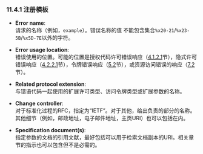 ### 11.4.1 注册模板

- **Error name**:  
  请求的名称（例如，`example`）。错误名称的值
不能包含集合`%x20-21`/`%x23-5B`/`%x5D-7E`以外的字符。

- **Error usage location**:  
  错误使用的位置。可能的位置是授权代码许可错误响应（[4.1.2.1](../Section04/4.1.2.1.md)节），隐式许可错误响应（[4.2.2.1](../Section04/4.2.2.1.md)节），令牌错误响应（[5.2](../Section05/5.2.md)节），或资源访问错误的响应（[7.2](../Section07/7.2.md)节）。

- **Related protocol extension**:  
  与错语代码一起使用的扩展许可类型、访问令牌类型或扩展参数的名称。

- **Change controller**:  
  对于标准化过程的RFC，指定为“IETF”。对于其他，给出负责的部分的名称。其他细节（例如，邮政地址，电子邮件地址，主页URI）也可以包括在内。

- **Specification document(s)**:  
  指定参数的文档的引用文献，最好包括可以用于检索文档副本的URI。相关章节的指示也可以包含但不是必需的。
